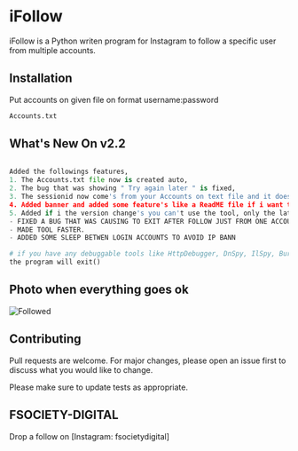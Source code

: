 # iFollow

iFollow is a Python writen program for Instagram to follow a specific user from multiple accounts.

## Installation

Put accounts on given file on format username:password

```bash
Accounts.txt
```

## What's New On v2.2

```python

Added the followings features,
1. The Accounts.txt file now is created auto,
2. The bug that was showing " Try again later " is fixed,
3. The sessionid now come's from your Accounts on text file and it does scrape the target info from your account,
4. Added banner and added some feature's like a ReadME file if i want to send a message to all tool users.
5. Added if i the version change's you can't use the tool, only the latest version.
- FIXED A BUG THAT WAS CAUSING TO EXIT AFTER FOLLOW JUST FROM ONE ACCOUNT.
- MADE TOOL FASTER.
- ADDED SOME SLEEP BETWEN LOGIN ACCOUNTS TO AVOID IP BANN

# if you have any debuggable tools like HttpDebugger, DnSpy, IlSpy, BurpSuite etc..
the program will exit()

```
## Photo when everything goes ok
![Followed](https://user-images.githubusercontent.com/113261722/194766467-66d61914-3eb0-4588-b57f-682f4e053879.png)

## Contributing
Pull requests are welcome. For major changes, please open an issue first to discuss what you would like to change.

Please make sure to update tests as appropriate.

## FSOCIETY-DIGITAL
Drop a follow on [Instagram: fsocietydigital]

